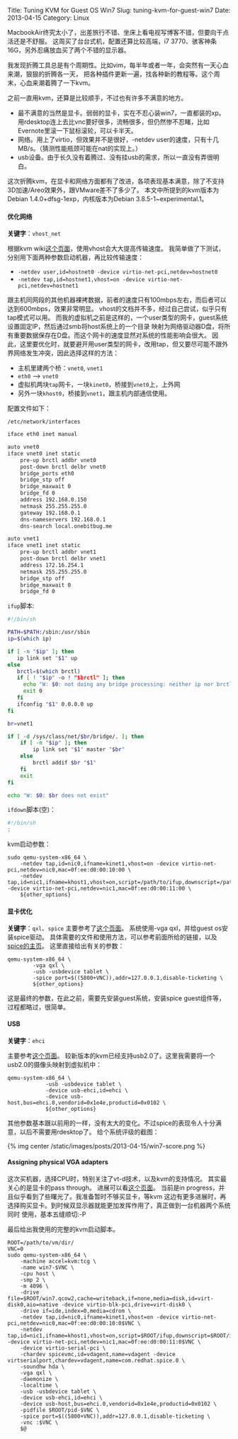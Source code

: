 Title: Tuning KVM for Guest OS Win7
Slug: tuning-kvm-for-guest-win7
Date: 2013-04-15
Category: Linux

MacbookAir终究太小了，出差旅行不错、坐床上看电视写博客不错，但要向干点活还是不舒服。 这周买了台台式机，配置还算比较高端，i7 3770、骇客神条16G，另外忍痛放血买了两个不错的显示器。

我发现折腾工具总是有个周期性。比如vim，每半年或者一年，会突然有一天心血来潮，狠狠的折腾各一天， 把各种插件更新一遍，找各种新的教程等。这个周末，心血来潮着腾了一下kvm。

之前一直用kvm，还算是比较顺手，不过也有许多不满意的地方。

* 最不满意的当然是显卡。弱弱的显卡，实在不忍心装win7，一直都装的xp。 用rdesktop连上去比vnc要好很多，流畅很多，但仍然惨不忍睹，比如Evernote里滚一下鼠标滚轮，可以卡半天。
* 网络。用上了virtio，但效果并不是很好，-netdev user的速度，只有十几MB/s。（猜测性能瓶颈可能在nat的实现上。）
* usb设备。由于长久没有着腾过、没有挂usb的需求，所以一直没有弄很明白。

这次折腾kvm，在显卡和网络方面都有了改进，各项表现基本满意，除了不支持3D加速/Areo效果外，跟VMware差不了多少了。 本文中所提到的kvm版本为Debian 1.4.0+dfsg-1exp，内核版本为Debian 3.8.5-1~experimental.1。


#### 优化网络
**关键字**：`vhost_net`

根据kvm wiki[这个页面][1]，使用vhost会大大提高传输速度。 我简单做了下测试，分别用下面两种参数启动机器，再比较传输速度：

* `-netdev user,id=hostnet0 -device virtio-net-pci,netdev=hostnet0`
* `-netdev tap,id=hostnet1,vhost=on -device virtio-net-pci,netdev=hostnet1`

跟主机同网段的其他机器裸拷数据，前者的速度只有100mbps左右，而后者可以达到600mbps，效果非常明显。 vhost的文档并不多，经过自己尝试，似乎只有tap模式可以用。 而我的虚拟机之前是这样的，一个user类型的网卡，guest系统设置固定IP，然后通过smb将host系统上的一个目录 映射为网络驱动器D盘，将所有重要数据保存在D盘。而这个网卡的速度显然对系统的性能影响会很大。 因此，这里要优化时，就要避开用user类型的网卡，改用tap，但又要尽可能不跟外界网络发生冲突，因此选择这样的方法：

* 主机里建两个桥：`vnet0`, `vnet1`
* `eth0` –-> `vnet0`
* 虚拟机两块`tap`网卡，一块`kinet0`，桥接到`vnet0`上，上外网
* 另外一块`khost0`，桥接到`vnet1`，跟主机内部通信使用。

配置文件如下：

`/etc/network/interfaces`
```bash
iface eth0 inet manual

auto vnet0
iface vnet0 inet static
    pre-up brctl addbr vnet0
    post-down brctl delbr vnet0
    bridge_ports eth0
    bridge_stp off
    bridge_maxwait 0
    bridge_fd 0
    address 192.168.0.150
    netmask 255.255.255.0
    gateway 192.168.0.1
    dns-nameservers 192.168.0.1
    dns-search local.onebitbug.me

auto vnet1
iface vnet1 inet static
    pre-up brctl addbr vnet1
    post-down brctl delbr vnet1
    address 172.16.254.1
    netmask 255.255.255.0
    bridge_stp off
    bridge_maxwait 0
    bridge_fd 0
```

`ifup`脚本:
```bash
#!/bin/sh

PATH=$PATH:/sbin:/usr/sbin
ip=$(which ip)

if [ -n "$ip" ]; then
   ip link set "$1" up
else
   brctl=$(which brctl)
   if [ ! "$ip" -o ! "$brctl" ]; then
     echo "W: $0: not doing any bridge processing: neither ip nor brctl utility not found" >&2
     exit 0
   fi
   ifconfig "$1" 0.0.0.0 up
fi

br=vnet1

if [ -d /sys/class/net/$br/bridge/. ]; then
    if [ -n "$ip" ]; then
        ip link set "$1" master "$br"
    else
        brctl addif $br "$1"
    fi
    exit
fi

echo "W: $0: $br does not exist"
```

`ifdown`脚本(空)：
```bash
#!/bin/sh
:
```

kvm启动参数：
```
sudo qemu-system-x86_64 \
    -netdev tap,id=nic0,ifname=kinet1,vhost=on -device virtio-net-pci,netdev=nic0,mac=0f:ee:d0:00:10:00 \
    -netdev tap,id=nic1,ifname=khost1,vhost=on,script=/path/to/ifup,downscript=/path/to/ifdown -device virtio-net-pci,netdev=nic1,mac=0f:ee:d0:00:11:00 \
    ${other_options}
```

#### 显卡优化
**关键字**：`qxl`、`spice` 主要参考了[这个页面][2]。
系统使用-vga qxl，并给guest os安装spice驱动。
具体需要的文件和使用方法，可以参考前面所给的链接，以及[spice的主页][3]。
这里直接给出有关的参数：

```
qemu-system-x86_64 \
        -vga qxl \
        -usb -usbdevice tablet \
        -spice port=$((5800+VNC)),addr=127.0.0.1,disable-ticketing \
        ${other_options}
```

这是最终的参数，在此之前，需要先安装guest系统，安装spice guest组件等，过程都略过，很简单。

#### USB
**关键字**：`ehci`

主要参考[这个页面][4]。
较新版本的kvm已经支持usb2.0了。这里我需要将一个usb2.0的摄像头映射到虚拟机中：
```
qemu-system-x86_64 \
            -usb -usbdevice tablet \
            -device usb-ehci,id=ehci \
            -device usb-host,bus=ehci.0,vendorid=0x1e4e,productid=0x0102 \
            ${other_options}
```

其他参数基本跟以前用的一样，没有太大的变化。不过spice的表现令人十分满意，以后不需要用rdesktop了。 给个系统评级的截图：

{% img center /static/images/posts/2013-04-15/win7-score.png %}

#### Assigning physical VGA adapters

这次买机器，选择CPU时，特别关注了vt-d技术，以及kvm的支持情况。
其实最关心的是显卡的pass through。 
进展可以看[这个页面][5]。
当前是in progress，并且似乎看到了些曙光了。我准备暂时不够买显卡，等kvm 这边有更多进展时，再选择购买显卡。到时候双显示器就能更加发挥作用了，真正做到一台机器两个系统同时 使用，基本五缝顺切:-P

最后给出我使用的完整的kvm启动脚本。

```
ROOT=/path/to/vm/dir/
VNC=0
sudo qemu-system-x86_64 \
    -machine accel=kvm:tcg \
    -name win7-$VNC \
    -cpu host \
    -smp 2 \
    -m 4096 \
    -drive file=$ROOT/win7.qcow2,cache=writeback,if=none,media=disk,id=virt-disk0,aio=native -device virtio-blk-pci,drive=virt-disk0 \
    -drive if=ide,index=0,media=cdrom \
    -netdev tap,id=nic0,ifname=kinet1,vhost=on -device virtio-net-pci,netdev=nic0,mac=0f:ee:d0:00:10:0$VNC \
    -netdev tap,id=nic1,ifname=khost1,vhost=on,script=$ROOT/ifup,downscript=$ROOT/ifdown -device virtio-net-pci,netdev=nic1,mac=0f:ee:d0:00:11:0$VNC \
    -device virtio-serial-pci \
    -chardev spicevmc,id=vdagent,name=vdagent -device virtserialport,chardev=vdagent,name=com.redhat.spice.0 \
    -soundhw hda \
    -vga qxl \
    -daemonize \
    -localtime \
    -usb -usbdevice tablet \
    -device usb-ehci,id=ehci \
    -device usb-host,bus=ehci.0,vendorid=0x1e4e,productid=0x0102 \
    -pidfile $ROOT/pid-$VNC \
    -spice port=$((5800+VNC)),addr=127.0.0.1,disable-ticketing \
    -vnc :$VNC \
    $@
```

[1]: http://www.linux-kvm.org/page/UsingVhost 
[2]: http://www.linux-kvm.org/page/SPICE
[3]: http://spice-space.org/download.html
[4]: http://www.kraxel.org/cgit/qemu/tree/docs/usb2.txt
[5]: http://www.linux-kvm.org/page/VGA_device_assignment
